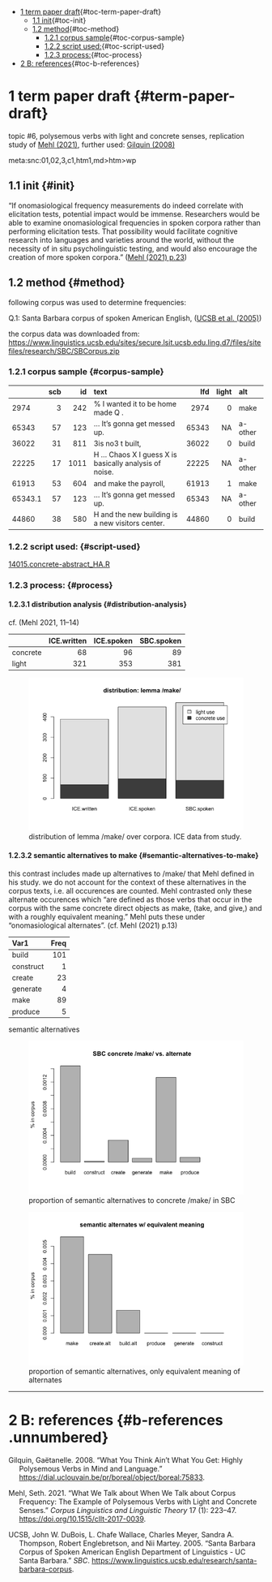 -   [1 term paper draft](#term-paper-draft){#toc-term-paper-draft}
    -   [1.1 init](#init){#toc-init}
    -   [1.2 method](#method){#toc-method}
        -   [1.2.1 corpus sample](#corpus-sample){#toc-corpus-sample}
        -   [1.2.2 script used:](#script-used){#toc-script-used}
        -   [1.2.3 process:](#process){#toc-process}
-   [2 B: references](#b-references){#toc-b-references}

# 1 term paper draft {#term-paper-draft}

topic \#6, polysemous verbs with light and concrete senses, replication
study of [Mehl (2021)](https://doi.org/10.1515/cllt-2017-0039), further
used: [Gilquin
(2008)](https://dial.uclouvain.be/pr/boreal/object/boreal:75833)

meta:snc:01,02,3,c1,htm1,md&gt;htm&gt;wp

## 1.1 init {#init}

“If onomasiological frequency measurements do indeed correlate with
elicitation tests, potential impact would be immense. Researchers would
be able to examine onomasiological frequencies in spoken corpora rather
than performing elicitation tests. That possibility would facilitate
cognitive research into languages and varieties around the world,
without the necessity of in situ psycholinguistic testing, and would
also encourage the creation of more spoken corpora.” ([Mehl (2021)
p.23](https://doi.org/10.1515/cllt-2017-0039))

## 1.2 method {#method}

following corpus was used to determine frequencies:

Q.1: Santa Barbara corpus of spoken American English, ([UCSB et al.
(2005)](https://www.linguistics.ucsb.edu/research/santa-barbara-corpus))

the corpus data was downloaded from:
<https://www.linguistics.ucsb.edu/sites/secure.lsit.ucsb.edu.ling.d7/files/sitefiles/research/SBC/SBCorpus.zip>

### 1.2.1 corpus sample {#corpus-sample}

|         | scb |   id | text                                                  |   lfd | light | alt     |
|:------|---:|----:|:----------------------------------------|----:|----:|:------|
| 2974    |   3 |  242 | % I wanted it to be home made Q .                     |  2974 |     0 | make    |
| 65343   |  57 |  123 | … It’s gonna get messed up.                           | 65343 |    NA | a-other |
| 36022   |  31 |  811 | 3is no3 t built,                                      | 36022 |     0 | build   |
| 22225   |  17 | 1011 | H … Chaos X I guess X is basically analysis of noise. | 22225 |    NA | a-other |
| 61913   |  53 |  604 | and make the payroll,                                 | 61913 |     1 | make    |
| 65343.1 |  57 |  123 | … It’s gonna get messed up.                           | 65343 |    NA | a-other |
| 44860   |  38 |  580 | H and the new building is a new visitors center.      | 44860 |     0 | build   |

### 1.2.2 script used: {#script-used}

[14015.concrete-abstract_HA.R](https://github.com/esteeschwarz/SPUND-LX/blob/main/corpusLX/14015-HA/14015.concrete-abstract_HA.R)

### 1.2.3 process: {#process}

#### 1.2.3.1 distribution analysis {#distribution-analysis}

cf. (Mehl 2021, 11–14)

|          | ICE.written | ICE.spoken | SBC.spoken |
|:---------|------------:|-----------:|-----------:|
| concrete |          68 |         96 |         89 |
| light    |         321 |        353 |        381 |

<figure>
<img src="README_files/figure-markdown_phpextra/fig-01-dist-1.png"
alt="distribution of lemma /make/ over corpora. ICE data from study." />
<figcaption aria-hidden="true">distribution of lemma /make/ over
corpora. ICE data from study.</figcaption>
</figure>

#### 1.2.3.2 semantic alternatives to make {#semantic-alternatives-to-make}

this contrast includes made up alternatives to /make/ that Mehl defined
in his study. we do not account for the context of these alternatives in
the corpus texts, i.e. all occurences are counted. Mehl contrasted only
these alternate occurences which “are defined as those verbs that occur
in the corpus with the same concrete direct objects as make, (take, and
give,) and with a roughly equivalent meaning.” Mehl puts these under
“onomasiological alternates”. (cf. Mehl (2021) p.13)

| Var1      | Freq |
|:----------|-----:|
| build     |  101 |
| construct |    1 |
| create    |   23 |
| generate  |    4 |
| make      |   89 |
| produce   |    5 |

semantic alternatives

<figure>
<img src="README_files/figure-markdown_phpextra/fig-02-alt-1.png"
alt="proportion of semantic alternatives to concrete /make/ in SBC" />
<figcaption aria-hidden="true">proportion of semantic alternatives to
concrete /make/ in SBC</figcaption>
</figure>

<figure>
<img src="README_files/figure-markdown_phpextra/fig-03-alt-1.png"
alt="proportion of semantic alternatives, only equivalent meaning of alternates" />
<figcaption aria-hidden="true">proportion of semantic alternatives, only
equivalent meaning of alternates</figcaption>
</figure>

------------------------------------------------------------------------

# 2 B: references {#b-references .unnumbered}

<div id="refs" class="references csl-bib-body hanging-indent"
markdown="1">

<div id="ref-gilquin_what_2008" class="csl-entry" markdown="1">

Gilquin, Gaëtanelle. 2008. “What You Think Ain’t What You Get: Highly
Polysemous Verbs in Mind and Language.”
<https://dial.uclouvain.be/pr/boreal/object/boreal:75833>.

</div>

<div id="ref-mehl_what_2021" class="csl-entry" markdown="1">

Mehl, Seth. 2021. “What We Talk about When We Talk about Corpus
Frequency: The Example of Polysemous Verbs with Light and Concrete
Senses.” *Corpus Linguistics and Linguistic Theory* 17 (1): 223–47.
<https://doi.org/10.1515/cllt-2017-0039>.

</div>

<div id="ref-ucsb_santa_2005" class="csl-entry" markdown="1">

UCSB, John W. DuBois, L. Chafe Wallace, Charles Meyer, Sandra A.
Thompson, Robert Englebretson, and Nii Martey. 2005. “Santa Barbara
Corpus of Spoken American English Department of Linguistics - UC Santa
Barbara.” *SBC*.
<https://www.linguistics.ucsb.edu/research/santa-barbara-corpus>.

</div>

</div>

